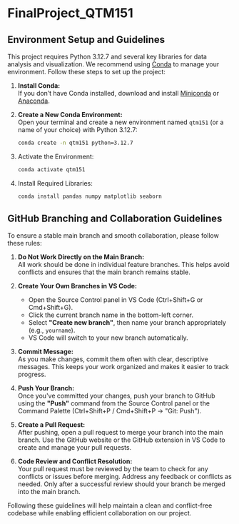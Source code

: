 # FinalProject_QTM151

## Environment Setup and Guidelines

This project requires Python 3.12.7 and several key libraries for data analysis and visualization. We recommend using [Conda](https://docs.conda.io/en/latest/) to manage your environment. Follow these steps to set up the project:

1. **Install Conda:**  
   If you don’t have Conda installed, download and install [Miniconda](https://docs.conda.io/en/latest/miniconda.html) or [Anaconda](https://www.anaconda.com/products/distribution).

2. **Create a New Conda Environment:**  
   Open your terminal and create a new environment named `qtm151` (or a name of your choice) with Python 3.12.7:
   ```bash
   conda create -n qtm151 python=3.12.7

3. Activate the Environment:
   ```bash
   conda activate qtm151

4. Install Required Libraries:
   ```bash
   conda install pandas numpy matplotlib seaborn

## GitHub Branching and Collaboration Guidelines

To ensure a stable main branch and smooth collaboration, please follow these rules:

1. **Do Not Work Directly on the Main Branch:**  
   All work should be done in individual feature branches. This helps avoid conflicts and ensures that the main branch remains stable.

2. **Create Your Own Branches in VS Code:**  
   - Open the Source Control panel in VS Code (Ctrl+Shift+G or Cmd+Shift+G).
   - Click the current branch name in the bottom-left corner.
   - Select **"Create new branch"**, then name your branch appropriately (e.g., `yourname`).
   - VS Code will switch to your new branch automatically.

3. **Commit Message:**  
   As you make changes, commit them often with clear, descriptive messages. This keeps your work organized and makes it easier to track progress.

4. **Push Your Branch:**  
   Once you've committed your changes, push your branch to GitHub using the **"Push"** command from the Source Control panel or the Command Palette (Ctrl+Shift+P / Cmd+Shift+P → "Git: Push").

5. **Create a Pull Request:**  
   After pushing, open a pull request to merge your branch into the main branch. Use the GitHub website or the GitHub extension in VS Code to create and manage your pull requests.

6. **Code Review and Conflict Resolution:**  
   Your pull request must be reviewed by the team to check for any conflicts or issues before merging. Address any feedback or conflicts as needed. Only after a successful review should your branch be merged into the main branch.

Following these guidelines will help maintain a clean and conflict-free codebase while enabling efficient collaboration on our project.
